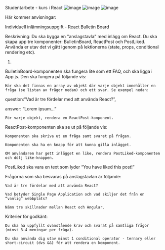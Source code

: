 Studentarbete - kurs i React 
![image](https://user-images.githubusercontent.com/30622818/188831701-52116a1f-679a-4039-a828-01c5d1074bb9.png)
![image](https://user-images.githubusercontent.com/30622818/188831742-61100741-0775-4f37-a565-00a126becbff.png)
![image](https://user-images.githubusercontent.com/30622818/188831784-fb915982-6abb-4b91-b4ab-39a4831c4bac.png)




Här kommer anvisningar:

Individuell inlämningsuppgift - React Bulletin Board

Beskrivning: Du ska bygga en "anslagstavla" med inlägg om React. Du ska skapa upp tre komponenter: BulletinBoard, ReactPost och PostLiked. Använda er utav det vi gått igenom på lektionerna (state, props, conditional rendering etc).

1.
BulletinBoard-komponenten ska fungera lite som ett FAQ, och ska ligga i App.js. Den ska fungera på följande vis:

    Här ska det finnas en array av objekt där varje objekt innehåller en fråga (se listan av frågor nedan) och ett svar. Se exempel nedan:
    

question:”Vad är tre fördelar med att använda React?”,

answer: “Lorem ipsum...”





    För varje objekt, rendera en ReactPost-komponent.

ReactPost-komponenten ska se ut på följande vis:

    Komponenten ska skriva ut en fråga samt svaret på frågan.

    Komponenten ska ha en knapp för att kunna gilla inlägget.

    OM användaren har gett inlägget en like, rendera PostLiked-komponenten och dölj like-knappen. 

PostLiked ska vara en text som lyder “You have liked this post!”

Frågorna som ska besvaras på anslagstavlan är följande:

    Vad är tre fördelar med att använda React?

    Vad betyder Single Page Application och vad skiljer det från en “vanlig” webbplats?

    Nämn tre skillnader mellan React och Angular.

Kriterier för godkänt:

    Du ska ha uppfyllt ovanstående krav och svarat på samtliga frågor (minst 3-4 meningar per fråga).

    Du ska använda dig utav minst 1 conditional operator - ternary eller short-circuit (dvs &&) för att rendera en komponent.

